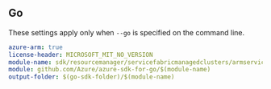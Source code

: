 ## Go

These settings apply only when `--go` is specified on the command line.

```yaml $(go) && $(track2)
azure-arm: true
license-header: MICROSOFT_MIT_NO_VERSION
module-name: sdk/resourcemanager/servicefabricmanagedclusters/armservicefabricmanagedclusters
module: github.com/Azure/azure-sdk-for-go/$(module-name)
output-folder: $(go-sdk-folder)/$(module-name)
```
